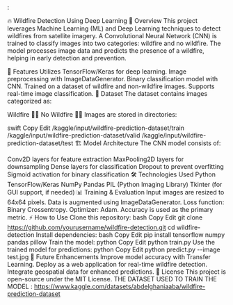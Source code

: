 :

🔥 Wildfire Detection Using Deep Learning
📌 Overview
This project leverages Machine Learning (ML) and Deep Learning techniques to detect wildfires from satellite imagery. A Convolutional Neural Network (CNN) is trained to classify images into two categories: wildfire and no wildfire. The model processes image data and predicts the presence of a wildfire, helping in early detection and prevention.

🚀 Features
Utilizes TensorFlow/Keras for deep learning.
Image preprocessing with ImageDataGenerator.
Binary classification model with CNN.
Trained on a dataset of wildfire and non-wildfire images.
Supports real-time image classification.
📂 Dataset
The dataset contains images categorized as:

Wildfire 🌲🔥
No Wildfire 🌲❌
Images are stored in directories:

swift
Copy
Edit
/kaggle/input/wildfire-prediction-dataset/train
/kaggle/input/wildfire-prediction-dataset/valid
/kaggle/input/wildfire-prediction-dataset/test
🏗️ Model Architecture
The CNN model consists of:

Conv2D layers for feature extraction
MaxPooling2D layers for downsampling
Dense layers for classification
Dropout to prevent overfitting
Sigmoid activation for binary classification
🛠️ Technologies Used
Python
TensorFlow/Keras
NumPy
Pandas
PIL (Python Imaging Library)
Tkinter (for GUI support, if needed)
📊 Training & Evaluation
Input images are resized to 64x64 pixels.
Data is augmented using ImageDataGenerator.
Loss function: Binary Crossentropy.
Optimizer: Adam.
Accuracy is used as the primary metric.
⚡ How to Use
Clone this repository:
bash
Copy
Edit
git clone https://github.com/yourusername/wildfire-detection.git
cd wildfire-detection
Install dependencies:
bash
Copy
Edit
pip install tensorflow numpy pandas pillow
Train the model:
python
Copy
Edit
python train.py
Use the trained model for predictions:
python
Copy
Edit
python predict.py --image test.jpg
📌 Future Enhancements
Improve model accuracy with Transfer Learning.
Deploy as a web application for real-time wildfire detection.
Integrate geospatial data for enhanced predictions.
📜 License
This project is open-source under the MIT License.
THE DATASET USED TO TRAIN THE MODEL : https://www.kaggle.com/datasets/abdelghaniaaba/wildfire-prediction-dataset

